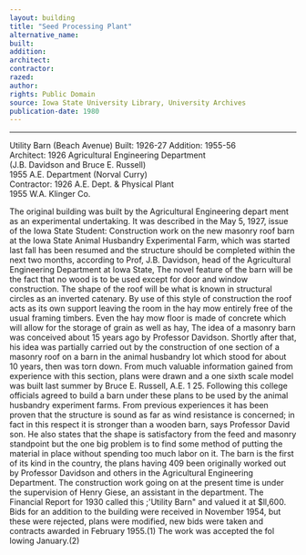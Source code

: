 ```yaml
---
layout: building
title: "Seed Processing Plant"
alternative_name: 
built: 
addition:
architect: 
contractor: 
razed: 
author:
rights: Public Domain
source: Iowa State University Library, University Archives
publication-date: 1980 
---
```

---

Utility Barn (Beach Avenue) 
Built:  1926-27  Addition:  1955-56  
Architect:  1926  Agricultural Engineering Department  
(J.B.  Davidson and Bruce E.  Russell)  
1955  A.E.  Department (Norval Curry)  
Contractor:  1926  A.E.  Dept.  & Physical Plant  
1955  W.A.  Klinger Co.  

The original building was built by the Agricultural Engineering depart ment as an experimental undertaking. It was described in the May 5, 1927, issue of the Iowa State Student: 
Construction work on the new masonry roof barn at the Iowa State Animal Husbandry Experimental Farm, which was started last fall has been resumed and the structure should be completed within the next two months, according to Prof, J.B. Davidson, head of 
the Agricultural Engineering Department at Iowa State, 
The novel feature of the barn will be the fact that no wood is to be used except for door and window construction. The shape of the roof will be what is known in structural circles as an inverted catenary. By use of this style of construction the roof acts as its own support leaving the room in the hay mow entirely free of the usual framing timbers. Even the hay mow floor is made of concrete which will allow for the storage of grain as well as hay, 
The idea of a masonry barn was conceived about 15 years ago by Professor Davidson. Shortly after that, his idea was partially carried out by the construction of one section of a masonry roof on a barn in the animal husbandry lot which stood for about 10 years, then was torn down. From much valuable information gained 
from experience with this section, plans were drawn and a one sixth scale model was built last summer by Bruce E. Russell, A.E. 
1 25. Following this college officials agreed to build a barn under these plans to be used by the animal husbandry experiment farms. 
From previous experiences it has been proven that the structure 
is sound as far as wind resistance is concerned; in fact in this respect it is stronger than a wooden barn, says Professor David son. He also states that the shape is satisfactory from the feed and masonry standpoint but the one big problem is to find some method of putting the material in place without spending too much 
labor on it. 
The barn is the first of its kind in the country, the plans having 
409 
been originally worked out by Professor Davidson and others in 
the Agricultural Engineering Department. The construction work 
going on at the present time is under the supervision of Henry 
Giese, an assistant in the department. 
The Financial Report for 1930 called this ;'Utility Barn" and valued it at $ll,600. 
Bids for an addition to the building were received in November 1954, but these were rejected, plans were modified, new bids were taken and contracts awarded in February 1955.(1) The work was accepted the fol lowing January.(2)